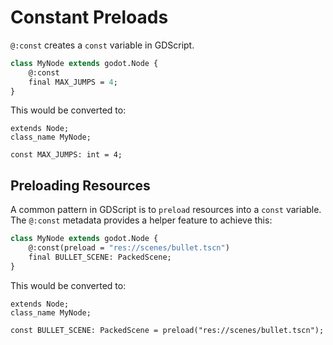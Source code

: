 # Constant Preloads

`@:const` creates a `const` variable in GDScript.
```haxe
class MyNode extends godot.Node {
	@:const
	final MAX_JUMPS = 4;
}
```

 This would be converted to:
```gdscript
extends Node;
class_name MyNode;

const MAX_JUMPS: int = 4;
```

## Preloading Resources

A common pattern in GDScript is to `preload` resources into a `const` variable. The `@:const` metadata provides a helper feature to achieve this:
```haxe
class MyNode extends godot.Node {
	@:const(preload = "res://scenes/bullet.tscn")
	final BULLET_SCENE: PackedScene;
}
```

 This would be converted to:
```gdscript
extends Node;
class_name MyNode;

const BULLET_SCENE: PackedScene = preload("res://scenes/bullet.tscn");
```
